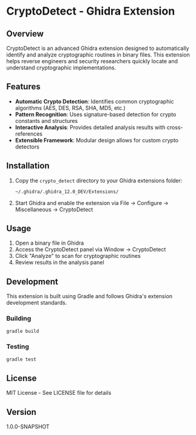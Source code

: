 # CryptoDetect - Ghidra Extension

## Overview
CryptoDetect is an advanced Ghidra extension designed to automatically identify and analyze cryptographic routines in binary files. This extension helps reverse engineers and security researchers quickly locate and understand cryptographic implementations.

## Features
- **Automatic Crypto Detection**: Identifies common cryptographic algorithms (AES, DES, RSA, SHA, MD5, etc.)
- **Pattern Recognition**: Uses signature-based detection for crypto constants and structures
- **Interactive Analysis**: Provides detailed analysis results with cross-references
- **Extensible Framework**: Modular design allows for custom crypto detectors

## Installation
1. Copy the `crypto_detect` directory to your Ghidra extensions folder:
   ```
   ~/.ghidra/.ghidra_12.0_DEV/Extensions/
   ```
2. Start Ghidra and enable the extension via File → Configure → Miscellaneous → CryptoDetect

## Usage
1. Open a binary file in Ghidra
2. Access the CryptoDetect panel via Window → CryptoDetect
3. Click "Analyze" to scan for cryptographic routines
4. Review results in the analysis panel

## Development
This extension is built using Gradle and follows Ghidra's extension development standards.

### Building
```bash
gradle build
```

### Testing
```bash
gradle test
```

## License
MIT License - See LICENSE file for details

## Version
1.0.0-SNAPSHOT